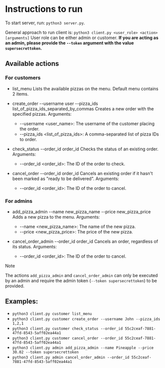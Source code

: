 # Instructions to run

To start server, run: `python3 server.py`.

General approach to run client is: `python3 client.py <user_role> <action> [arguments]`
User role can be either admin or customer. **If you are acting as an admin, please provide the `--token` argument with the value `supersecrettoken`.**

## Available actions
### For customers
- list_menu
  Lists the available pizzas on the menu. Default menu contains 2 items.
  
- create_order --username user --pizza_ids list_of_pizza_ids_separated_by_commas
  Creates a new order with the specified pizzas.
  Arguments:
  - --username <user_name>: The username of the customer placing the order.
  - --pizza_ids <list_of_pizza_ids>: A comma-separated list of pizza IDs to order.

- check_status --order_id order_id
  Checks the status of an existing order.
  Arguments:
  - --order_id <order_id>: The ID of the order to check.

- cancel_order --order_id order_id
  Cancels an existing order if it hasn't been marked as "ready to be delivered".
  Arguments:
  - --order_id <order_id>: The ID of the order to cancel.

### For admins
- add_pizza_admin --name new_pizza_name --price new_pizza_price
  Adds a new pizza to the menu.
  Arguments:
  - --name <new_pizza_name>: The name of the new pizza.
  - --price <new_pizza_price>: The price of the new pizza.
    
- cancel_order_admin --order_id order_id
  Cancels an order, regardless of its status.
  Arguments:
  - --order_id <order_id>: The ID of the order to cancel.

> [!NOTE]
> The actions `add_pizza_admin` and `cancel_order_admin` can only be executed by an admin and require the admin token (`--token supersecrettoken`) to be provided.

## Examples:
- `python3 client.py customer list_menu`
- `python3 client.py customer create_order --username John --pizza_ids 1,2,1`
- `python3 client.py customer check_status --order_id 55c2ceaf-7881-47fd-8543-5aff02ea44a1`
- `python3 client.py customer cancel_order --order_id 55c2ceaf-7881-47fd-8543-5aff02ea44a1`
- `python3 client.py admin add_pizza_admin --name Pineapple --price 30.02 --token supersecrettoken`
- `python3 client.py admin cancel_order_admin --order_id 55c2ceaf-7881-47fd-8543-5aff02ea44a1`
